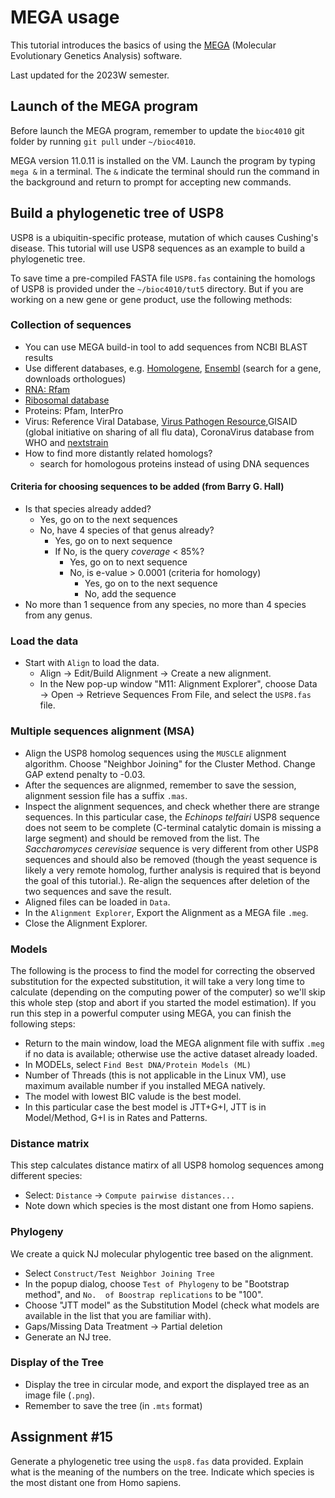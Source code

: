 # MEGA usage
This tutorial introduces the basics of using the [MEGA](https://megasoftware.net/) (Molecular Evolutionary
Genetics Analysis) software.

Last updated for the 2023W semester.

## Launch of the MEGA program
Before launch the MEGA program, remember to update the `bioc4010` git folder
by running `git pull` under `~/bioc4010`.

MEGA version 11.0.11 is installed on the VM. Launch the program by typing
`mega &` in a terminal. The `&` indicate the terminal should run the command
in the background and return to prompt for accepting new commands.

## Build a phylogenetic tree of USP8
USP8 is a ubiquitin-specific protease, mutation of which causes Cushing's
disease. This tutorial will use USP8 sequences as an example to build a
phylogenetic tree.

To save time a pre-compiled FASTA file `USP8.fas` containing the homologs of
USP8 is provided under the `~/bioc4010/tut5` directory.  But if you are
working on a new gene or gene product, use the following methods:

### Collection of sequences

- You can use MEGA build-in tool to add sequences from NCBI BLAST results
- Use different databases, e.g.
  [Homologene](https://www.ncbi.nlm.nih.gov/homologene), [Ensembl](https://ensembl.org) (search for a gene, downloads orthologues)
- [RNA: Rfam](https://rfam.xfam.org/)
- [Ribosomal database](https://rdp.cme.msu.edu/)
- Proteins: Pfam, InterPro
- Virus: Reference Viral Database, [Virus Pathogen
  Resource](https://www.viprbrc.org/),GISAID (global initiative on sharing of
  all flu data), CoronaVirus database from WHO and [nextstrain](https://nextstrain.org)
- How to find more distantly related homologs?
  * search for homologous proteins instead of using DNA sequences

#### Criteria for choosing sequences to be added (from Barry G. Hall)
  * Is that species already added?
    + Yes, go on to the next sequences
    + No, have 4 species of that genus already?
      + Yes, go on to next sequence
      + If No, is the query _coverage_ < 85%?
        + Yes, go on to next sequence
        + No, is e-value > 0.0001 (criteria for homology)
          + Yes, go on to the next sequence
          + No, add the sequence
  * No more than 1 sequence from any species, no more than 4 species from any
    genus.

### Load the data
- Start with `Align` to load the data.
  * Align → Edit/Build Alignment → Create a new alignment.
  * In the New pop-up window "M11: Alignment Explorer", choose Data → Open →
    Retrieve Sequences From File, and select the `USP8.fas` file.

### Multiple sequences alignment (MSA)
- Align the USP8 homolog sequences using the `MUSCLE` alignment algorithm.
  Choose "Neighbor Joining" for the Cluster Method. Change GAP extend penalty
  to -0.03.
- After the sequences are alignmed, remember to save the session, alignment
  session file has a suffix `.mas`.
- Inspect the alignment sequences, and check whether there are strange
  sequences. In this particular case, the _Echinops telfairi_ USP8 sequence
  does not seem to be complete (C-terminal catalytic domain is missing a large
  segment) and should be removed from the list. The _Saccharomyces cerevisiae_
  sequence is very different from other USP8 sequences and should also be
  removed (though the yeast sequence is likely a very remote homolog, further
  analysis is required that is beyond the goal of this tutorial.). Re-align
  the sequences after deletion of the two sequences and save the result.
- Aligned files can be loaded in `Data`.
- In the `Alignment Explorer`, Export the Alignment as a MEGA file `.meg`.
- Close the Alignment Explorer.

### Models
The following is the process to find the model for correcting the observed
substitution for the expected substitution, it will take a very long time to
calculate (depending on the computing power of the computer) so we'll skip
this whole step (stop and abort if you started the model estimation). If you
run this step in a powerful computer using MEGA, you can finish the following
steps:
- Return to the main window, load the MEGA alignment file with suffix `.meg`
  if no data is available; otherwise use the active dataset already loaded.
- In MODELs, select `Find Best DNA/Protein Models (ML)`
- Number of Threads (this is not applicable in the Linux VM), use maximum
  available number if you installed MEGA natively.
- The model with lowest BIC valude is the best model.
- In this particular case the best model is JTT+G+I, JTT is in Model/Method,
  G+I is in Rates and Patterns.

### Distance matrix
This step calculates distance matirx of all USP8 homolog sequences among
different species:
- Select: `Distance` → `Compute pairwise distances...`
- Note down which species is the most distant one from Homo sapiens.

### Phylogeny
We create a quick NJ molecular phylogentic tree based on the alignment.
- Select `Construct/Test Neighbor Joining Tree`
- In the popup dialog, choose `Test of Phylogeny` to be "Bootstrap method",
  and `No.  of Boostrap replications` to be "100".
- Choose "JTT model" as the Substitution Model (check what models are
  available in the list that you are familiar with).
- Gaps/Missing Data Treatment → Partial deletion
- Generate an NJ tree.

### Display of the Tree
- Display the tree in circular mode, and export the displayed tree as an image file (`.png`).
- Remember to save the tree (in `.mts` format)


## Assignment #15
Generate a phylogenetic tree using the `usp8.fas` data provided. Explain what
is the meaning of the numbers on the tree. Indicate which species is the most
distant one from Homo sapiens.

